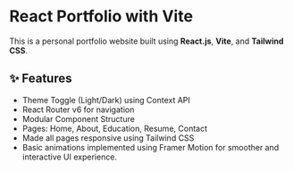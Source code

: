 # React Portfolio with Vite

This is a personal portfolio website built using **React.js**, **Vite**, and **Tailwind CSS**.

## ✨ Features

- Theme Toggle (Light/Dark) using Context API
- React Router v6 for navigation
- Modular Component Structure
- Pages: Home, About, Education, Resume, Contact
- Made all pages responsive using Tailwind CSS
- Basic animations implemented using Framer Motion for smoother and interactive UI experience.